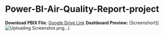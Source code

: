 # Power-BI-Air-Quality-Report-project
**Download PBIX File:** [Google Drive Link](https://app.powerbi.com/groups/me/reports/0c1310a0-ce80-4ee3-99c0-887c8989a03d/1937befa025e0385443a?experience=power-bi)
**Dashboard Preview:** [Screenshort](![Uploading Screenshot.png…]())


